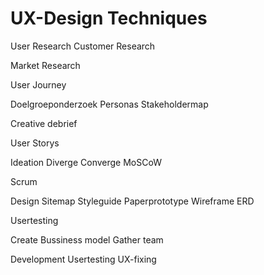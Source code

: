 # UX-Design Techniques

User Research
Customer Research

Market Research

User Journey

Doelgroeponderzoek
Personas
Stakeholdermap

Creative debrief

User Storys


Ideation
    Diverge
    Converge
        MoSCoW

Scrum

Design
    Sitemap
    Styleguide
    Paperprototype
    Wireframe
    ERD

Usertesting

Create Bussiness model 
Gather team

Development
Usertesting
UX-fixing

